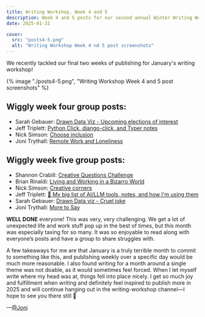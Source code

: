 ```yaml
---
title: Writing Workshop, Week 4 and 5
description: Week 4 and 5 posts for our second annual Winter Writing Workshop.
date: 2025-01-31

cover:
  src: "posts4-5.png"
  alt: "Writing Workshop Week 4 nd 5 post screenshots"
---
```

We recently tackled our final two weeks of publishing for January's writing workshop!

{% image "./posts4-5.png", "Writing Workshop Week 4 and 5 post screenshots" %}

## Wiggly week four group posts: 

- Sarah Gebauer: [Drawn Data Viz - Upcoming elections of interest](https://www.sarahgebauer.com/post/drawn-data-viz-upcoming-elections-of-interest/)
- Jeff Triplett: [Python Click, django-click, and Typer notes](https://micro.webology.dev/2025/01/22/python-click-djangoclick-and-typer/) 
- Nick Simson: [Choose inclusion](https://nicksimson.com/posts/2025-choose-inclusion/)
- Joni Trythall: [Remote Work and Loneliness](https://jonitrythall.com/remote-work-loneliness)

## Wiggly week five group posts: 

- Shannon Crabill: [Creative Questions Challenge](https://shannoncrabill.pika.page/posts/creative-questions-challenge)
- Brian Rinaldi: [Living and Working in a Bizarro World](https://remotesynthesis.com/blog/bizarro-world/)
- Nick Simson: [Creative corners](https://nicksimson.com/posts/2025-creative-corners/)
- Jeff Triplett: [🤖 My big list of AI/LLM tools, notes, and how I'm using them](https://micro.webology.dev/2025/01/29/my-big-list-of-aillm/) 
- Sarah Gebauer: [Drawn Data viz - Cruel joke](https://www.sarahgebauer.com/post/drawn-data-viz-cruel-joke/)
- Joni Trythall: [More to Say](https://jonitrythall.com/more-to-say)


**WELL DONE** everyone! This was very, very challenging. We get a lot of unexpected life and work stuff pop up in the best of times, but this month was especially taxing for so many. It was so enjoyable to read along with everyone’s posts and have a group to share struggles with. 

A few takeaways for me are that January is a truly terrible month to commit to something like this, and publishing weekly over a specific day would be much more reasonable. I also found writing for a month around a single theme was not doable, as it would sometimes feel forced. When I let myself write where my head was at, things fell into place nicely. I get so much joy and fulfillment when writing and definitely feel inspired to publish more in 2025 and will continue hanging out in the writing-workshop channel—I hope to see you there still 🧡 

—[@Joni](https://mastodon.yupgup.com/@joni)